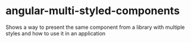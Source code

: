 # angular-multi-styled-components
Shows a way to present the same component from a library with multiple styles and how to use it in an application
